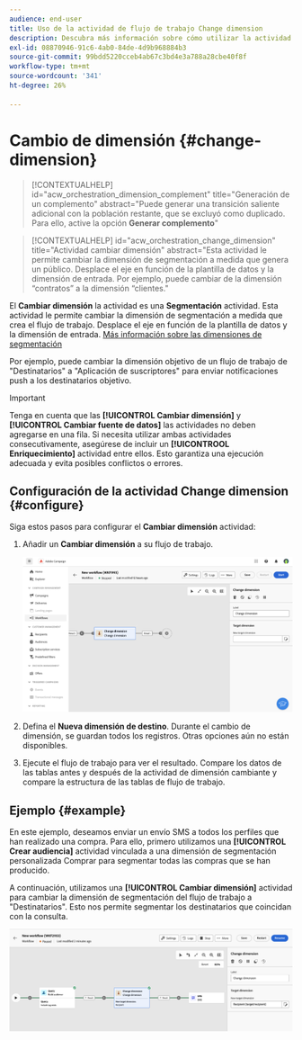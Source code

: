 ```yaml
---
audience: end-user
title: Uso de la actividad de flujo de trabajo Change dimension
description: Descubra más información sobre cómo utilizar la actividad del flujo de trabajo Cambiar dimensión
exl-id: 08870946-91c6-4ab0-84de-4d9b968884b3
source-git-commit: 99bdd5220cceb4ab67c3bd4e3a788a28cbe40f8f
workflow-type: tm+mt
source-wordcount: '341'
ht-degree: 26%

---
```


# Cambio de dimensión {#change-dimension}

>[!CONTEXTUALHELP]
>id="acw_orchestration_dimension_complement"
>title="Generación de un complemento"
>abstract="Puede generar una transición saliente adicional con la población restante, que se excluyó como duplicado. Para ello, active la opción **Generar complemento**"

>[!CONTEXTUALHELP]
>id="acw_orchestration_change_dimension"
>title="Actividad cambiar dimensión"
>abstract="Esta actividad le permite cambiar la dimensión de segmentación a medida que genera un público. Desplace el eje en función de la plantilla de datos y la dimensión de entrada. Por ejemplo, puede cambiar de la dimensión “contratos” a la dimensión “clientes."

El **Cambiar dimensión** la actividad es una **Segmentación** actividad. Esta actividad le permite cambiar la dimensión de segmentación a medida que crea el flujo de trabajo. Desplace el eje en función de la plantilla de datos y la dimensión de entrada. [Más información sobre las dimensiones de segmentación](../../audience/about-recipients.md#targeting-dimensions)

Por ejemplo, puede cambiar la dimensión objetivo de un flujo de trabajo de &quot;Destinatarios&quot; a &quot;Aplicación de suscriptores&quot; para enviar notificaciones push a los destinatarios objetivo.

>[!IMPORTANT]
>
>Tenga en cuenta que las **[!UICONTROL Cambiar dimensión]** y **[!UICONTROL Cambiar fuente de datos]** las actividades no deben agregarse en una fila. Si necesita utilizar ambas actividades consecutivamente, asegúrese de incluir un **[!UICONTROOL Enriquecimiento]** actividad entre ellos. Esto garantiza una ejecución adecuada y evita posibles conflictos o errores.

## Configuración de la actividad Change dimension {#configure}

Siga estos pasos para configurar el **Cambiar dimensión** actividad:

1. Añadir un **Cambiar dimensión** a su flujo de trabajo.

   ![](../assets/workflow-change-dimension.png)

1. Defina el **Nueva dimensión de destino**. Durante el cambio de dimensión, se guardan todos los registros. Otras opciones aún no están disponibles.

1. Ejecute el flujo de trabajo para ver el resultado. Compare los datos de las tablas antes y después de la actividad de dimensión cambiante y compare la estructura de las tablas de flujo de trabajo.

## Ejemplo {#example}

En este ejemplo, deseamos enviar un envío SMS a todos los perfiles que han realizado una compra. Para ello, primero utilizamos una **[!UICONTROL Crear audiencia]** actividad vinculada a una dimensión de segmentación personalizada Comprar para segmentar todas las compras que se han producido.

A continuación, utilizamos una **[!UICONTROL Cambiar dimensión]** actividad para cambiar la dimensión de segmentación del flujo de trabajo a &quot;Destinatarios&quot;. Esto nos permite segmentar los destinatarios que coincidan con la consulta.

![](../assets/workflow-change-dimension-example.png)
